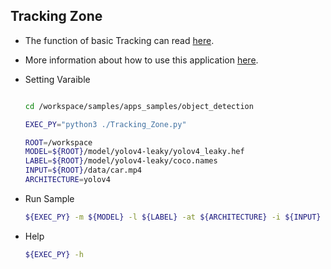 ## Tracking Zone  
* The function of basic Tracking can read [here](../../../../apps/README.md).
* More information about how to use this application [here](../../../../apps/docs/Tracking_Zone.md).  
* Setting Varaible
    ```bash
    
    cd /workspace/samples/apps_samples/object_detection
    
    EXEC_PY="python3 ./Tracking_Zone.py"
    
    ROOT=/workspace
    MODEL=${ROOT}/model/yolov4-leaky/yolov4_leaky.hef
    LABEL=${ROOT}/model/yolov4-leaky/coco.names
    INPUT=${ROOT}/data/car.mp4
    ARCHITECTURE=yolov4
    ```

* Run Sample
    ```bash
    ${EXEC_PY} -m ${MODEL} -l ${LABEL} -at ${ARCHITECTURE} -i ${INPUT} 
    ```
* Help
    ```bash
    ${EXEC_PY} -h
    ```